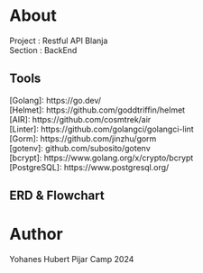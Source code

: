 <h1>About</h1>
Project : Restful API Blanja <br>
Section : BackEnd <br>
<h2>Tools</h2>
<div>
[Golang]: https://go.dev/ <br>
[Helmet]: https://github.com/goddtriffin/helmet <br>
[AIR]: https://github.com/cosmtrek/air <br>
[Linter]: https://github.com/golangci/golangci-lint <br>
[Gorm]: https://github.com/jinzhu/gorm <br>
[gotenv]: github.com/subosito/gotenv <br>
[bcrypt]: https://www.golang.org/x/crypto/bcrypt <br>
[PostgreSQL]: https://www.postgresql.org/ <br>
</div>
<h2>ERD & Flowchart</h2>
<h1>Author</h1>
Yohanes Hubert
Pijar Camp 2024
